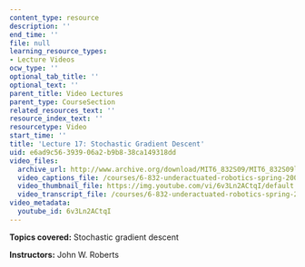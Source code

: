 ```yaml
---
content_type: resource
description: ''
end_time: ''
file: null
learning_resource_types:
- Lecture Videos
ocw_type: ''
optional_tab_title: ''
optional_text: ''
parent_title: Video Lectures
parent_type: CourseSection
related_resources_text: ''
resource_index_text: ''
resourcetype: Video
start_time: ''
title: 'Lecture 17: Stochastic Gradient Descent'
uid: e6ad9c56-3939-06a2-b9b8-38ca149318dd
video_files:
  archive_url: http://www.archive.org/download/MIT6_832S09/MIT6_832S09lec17_300k.mp4
  video_captions_file: /courses/6-832-underactuated-robotics-spring-2009/1135c83da29d5c60887f061b93afe4b4_6v3Ln2ACtqI.vtt
  video_thumbnail_file: https://img.youtube.com/vi/6v3Ln2ACtqI/default.jpg
  video_transcript_file: /courses/6-832-underactuated-robotics-spring-2009/dd18a71f0be893587422acf106e0fc7c_6v3Ln2ACtqI.pdf
video_metadata:
  youtube_id: 6v3Ln2ACtqI
---
```


**Topics covered:** Stochastic gradient descent

**Instructors:** John W. Roberts